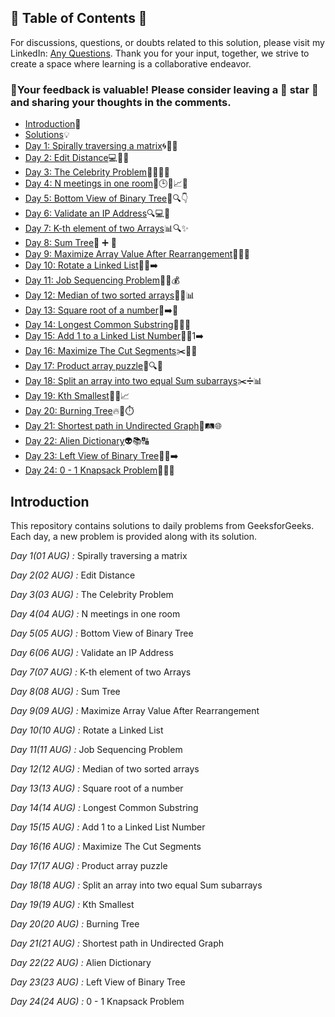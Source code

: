 ## 📜 Table of Contents 📜

For discussions, questions, or doubts related to this solution, please visit my LinkedIn: [Any Questions](https://www.linkedin.com/in/het-patel-8b110525a/). Thank you for your input, together, we strive to create a space where learning is a collaborative endeavor.

### 🔮Your feedback is valuable! Please consider leaving a 🌟 star 🌟 and sharing your thoughts in the comments.

- [Introduction](https://github.com/Hunterdii/GeeksforGeeks-POTD/blob/main/README.md)📝
- [Solutions](https://github.com/Hunterdii/GeeksforGeeks-POTD/tree/main/August%202024%20GFG%20SOLUTION)💡
- [Day 1: Spirally traversing a matrix](https://github.com/Hunterdii/GeeksforGeeks-POTD/blob/main/August%202024%20GFG%20SOLUTION/01(Aug)%20Spirally%20traversing%20a%20matrix.md)🌀🔄📐
- [Day 2: Edit Distance](https://github.com/Hunterdii/GeeksforGeeks-POTD/blob/main/August%202024%20GFG%20SOLUTION/02(Aug)%20Edit%20Distance.md)💻🔧🔄
- [Day 3: The Celebrity Problem](https://github.com/Hunterdii/GeeksforGeeks-POTD/blob/main/August%202024%20GFG%20SOLUTION/03(Aug)%20The%20Celebrity%20Problem.md)🕵️‍♂️🎉👥
- [Day 4: N meetings in one room](https://github.com/Hunterdii/GeeksforGeeks-POTD/blob/main/August%202024%20GFG%20SOLUTION/04(Aug)%20N%20meetings%20in%20one%20room.md)📅🕒🏢📈📝
- [Day 5: Bottom View of Binary Tree](https://github.com/Hunterdii/GeeksforGeeks-POTD/blob/main/August%202024%20GFG%20SOLUTION/05(Aug)%20Bottom%20View%20of%20Binary%20Tree.md)🌳🔍👇
- [Day 6: Validate an IP Address](https://github.com/Hunterdii/GeeksforGeeks-POTD/blob/main/August%202024%20GFG%20SOLUTION/06(Aug)%20Validate%20an%20IP%20Address.md)🔍💻🔢
- [Day 7: K-th element of two Arrays](https://github.com/Hunterdii/GeeksforGeeks-POTD/blob/main/August%202024%20GFG%20SOLUTION/07(Aug)%20K-th%20element%20of%20two%20Arrays.md)📊🔍✨
- [Day 8: Sum Tree](https://github.com/Hunterdii/GeeksforGeeks-POTD/blob/main/August%202024%20GFG%20SOLUTION/08(Aug)%20Sum%20Tree.md)🌳 ➕ 🏡
- [Day 9: Maximize Array Value After Rearrangement](https://github.com/Hunterdii/GeeksforGeeks-POTD/blob/main/August%202024%20GFG%20SOLUTION/09(Aug)%20Maximize%20Array%20Value%20After%20Rearrangement.md)🔄➕🔢
- [Day 10: Rotate a Linked List](https://github.com/Hunterdii/GeeksforGeeks-POTD/blob/main/August%202024%20GFG%20SOLUTION/10(Aug)%20Rotate%20a%20Linked%20List.md)🔄🔗➡️
- [Day 11: Job Sequencing Problem](https://github.com/Hunterdii/GeeksforGeeks-POTD/blob/main/August%202024%20GFG%20SOLUTION/11(Aug)%20Job%20Sequencing%20Problem.md)💼📅💰
- [Day 12: Median of two sorted arrays](https://github.com/Hunterdii/GeeksforGeeks-POTD/blob/main/August%202024%20GFG%20SOLUTION/12(Aug)%20Median%20of%20two%20sorted%20arrays.md)🔢➗📊
- [Day 13: Square root of a number](https://github.com/Hunterdii/GeeksforGeeks-POTD/blob/main/August%202024%20GFG%20SOLUTION/13(Aug)%20Square%20root%20of%20a%20number.md)🔢➡️📐
- [Day 14: Longest Common Substring](https://github.com/Hunterdii/GeeksforGeeks-POTD/blob/main/August%202024%20GFG%20SOLUTION/14(Aug)%20Longest%20Common%20Substring.md)🔗📜📝
- [Day 15: Add 1 to a Linked List Number](https://github.com/Hunterdii/GeeksforGeeks-POTD/blob/main/August%202024%20GFG%20SOLUTION/15(Aug)%20Add%201%20to%20a%20Linked%20List%20Number.md)🔢➕1➡️
- [Day 16: Maximize The Cut Segments](https://github.com/Hunterdii/GeeksforGeeks-POTD/blob/main/August%202024%20GFG%20SOLUTION/16(Aug)%20Maximize%20The%20Cut%20Segments.md)✂️📏➗
- [Day 17: Product array puzzle](https://github.com/Hunterdii/GeeksforGeeks-POTD/blob/main/August%202024%20GFG%20SOLUTION/17(Aug)%20Product%20array%20puzzle.md)🧩🔍🤔
- [Day 18: Split an array into two equal Sum subarrays](https://github.com/Hunterdii/GeeksforGeeks-POTD/blob/main/August%202024%20GFG%20SOLUTION/18(Aug)%20Split%20an%20array%20into%20two%20equal%20Sum%20subarrays.md)✂️➗📊
- [Day 19: Kth Smallest](https://github.com/Hunterdii/GeeksforGeeks-POTD/blob/main/August%202024%20GFG%20SOLUTION/19(Aug)%20Kth%20Smallest.md)🔢🏅📈
- [Day 20: Burning Tree](https://github.com/Hunterdii/GeeksforGeeks-POTD/blob/main/August%202024%20GFG%20SOLUTION/20(Aug)%20Burning%20Tree.md)🔥🌳⏱️
- [Day 21: Shortest path in Undirected Graph](https://github.com/Hunterdii/GeeksforGeeks-POTD/blob/main/August%202024%20GFG%20SOLUTION/21(Aug)%20Shortest%20path%20in%20Undirected%20Graph.md)🚀🛤️🌐
- [Day 22: Alien Dictionary](https://github.com/Hunterdii/GeeksforGeeks-POTD/blob/main/August%202024%20GFG%20SOLUTION/22(Aug)%20Alien%20Dictionary.md)👽📚🔠
- [Day 23: Left View of Binary Tree](https://github.com/Hunterdii/GeeksforGeeks-POTD/blob/main/August%202024%20GFG%20SOLUTION/23(Aug)%20Left%20View%20of%20Binary%20Tree.md)🌳👀➡️
- [Day 24: 0 - 1 Knapsack Problem](https://github.com/Hunterdii/GeeksforGeeks-POTD/blob/main/August%202024%20GFG%20SOLUTION/24(Aug)%200%20-%201%20Knapsack%20Problem.md)🧳🔢💼







 ## Introduction

This repository contains solutions to daily problems from GeeksforGeeks. Each day, a new problem is provided along with its solution.

*Day 1(01 AUG) :* Spirally traversing a matrix

*Day 2(02 AUG) :* Edit Distance

*Day 3(03 AUG) :* The Celebrity Problem

*Day 4(04 AUG) :* N meetings in one room

*Day 5(05 AUG) :* Bottom View of Binary Tree

*Day 6(06 AUG) :* Validate an IP Address

*Day 7(07 AUG) :* K-th element of two Arrays

*Day 8(08 AUG) :* Sum Tree

*Day 9(09 AUG) :* Maximize Array Value After Rearrangement

*Day 10(10 AUG) :* Rotate a Linked List

*Day 11(11 AUG) :* Job Sequencing Problem

*Day 12(12 AUG) :* Median of two sorted arrays

*Day 13(13 AUG) :* Square root of a number

*Day 14(14 AUG) :* Longest Common Substring

*Day 15(15 AUG) :* Add 1 to a Linked List Number

*Day 16(16 AUG) :* Maximize The Cut Segments

*Day 17(17 AUG) :* Product array puzzle

*Day 18(18 AUG) :* Split an array into two equal Sum subarrays

*Day 19(19 AUG) :* Kth Smallest

*Day 20(20 AUG) :* Burning Tree

*Day 21(21 AUG) :* Shortest path in Undirected Graph

*Day 22(22 AUG) :* Alien Dictionary

*Day 23(23 AUG) :* Left View of Binary Tree

*Day 24(24 AUG) :* 0 - 1 Knapsack Problem
